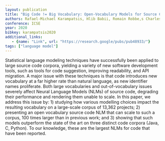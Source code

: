 ```yaml
---
layout: publication
title: "Big Code != Big Vocabulary: Open-Vocabulary Models for Source Code"
authors: Rafael-Michael Karampatsis, Hlib Babii, Romain Robbe,s Charles Sutton, Andrea Janes
conference: ICSE
year: 2020
bibkey: karampatsis2020
additional_links:
   - {name: "Link", url: "https://research.google/pubs/pub48933/"}
tags: ["language model"]
---
```

Statistical language modeling techniques have successfully been applied to large source code corpora, yielding a variety of new software development tools, such as tools for code suggestion, improving readability, and API migration. A major issue with these techniques is that code introduces new vocabulary at a far higher rate than natural language, as new identifier names proliferate. Both large vocabularies and out-of-vocabulary issues severely affect Neural Language Models (NLMs) of source code, degrading their performance and rendering them unable to scale. In this paper, we address this issue by: 1) studying how various modelling choices impact the resulting vocabulary on a large-scale corpus of 13,362 projects; 2) presenting an open vocabulary source code NLM that can scale to such a corpus, 100 times larger than in previous work; and 3) showing that such models outperform the state of the art on three distinct code corpora (Java, C, Python). To our knowledge, these are the largest NLMs for code that have been reported.
